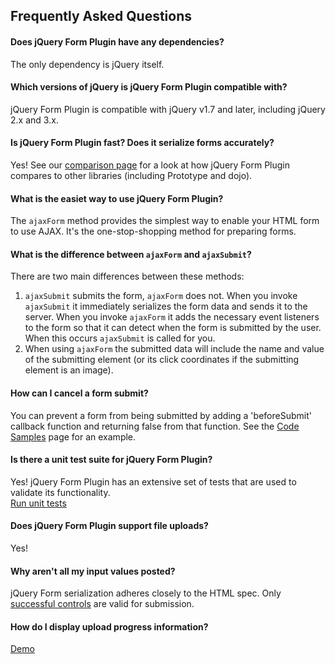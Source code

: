 ---
---

## Frequently Asked Questions
#### Does jQuery Form Plugin have any dependencies?
The only dependency is jQuery itself.

#### Which versions of jQuery is jQuery Form Plugin compatible with?
jQuery Form Plugin is compatible with jQuery v1.7 and later, including jQuery 2.x and 3.x.

#### Is jQuery Form Plugin fast? Does it serialize forms accurately?
Yes! See our [comparison page](http://malsup.com/jquery/form/comp/) for a look at how jQuery Form Plugin compares to other libraries (including Prototype and dojo).

#### What is the easiet way to use jQuery Form Plugin?
The `ajaxForm` method provides the simplest way to enable your HTML form to use AJAX. It's the one-stop-shopping method for preparing forms.

#### What is the difference between `ajaxForm` and `ajaxSubmit`?
There are two main differences between these methods:
1. `ajaxSubmit` submits the form, `ajaxForm` does not. When you invoke `ajaxSubmit` it immediately serializes the form data and sends it to the server. When you invoke `ajaxForm` it adds the necessary event listeners to the form so that it can detect when the form is submitted by the user. When this occurs `ajaxSubmit` is called for you.
2. When using `ajaxForm` the submitted data will include the name and value of the submitting element (or its click coordinates if the submitting element is an image).

#### How can I cancel a form submit?
You can prevent a form from being submitted by adding a 'beforeSubmit' callback function and returning false from that function. See the [Code Samples](http://malsup.com/jquery/form/#ajaxForm) page for an example.

#### Is there a unit test suite for jQuery Form Plugin?
Yes! jQuery Form Plugin has an extensive set of tests that are used to validate its functionality.  
[Run unit tests](http://malsup.com/jquery/form/test/)

#### Does jQuery Form Plugin support file uploads?
Yes!

#### Why aren't all my input values posted?
jQuery Form serialization adheres closely to the HTML spec. Only [successful controls](https://www.w3.org/TR/html5/forms.html#constructing-form-data-set) are valid for submission.

#### How do I display upload progress information?
[Demo](view-source:malsup.com/jquery/form/progress.html)
